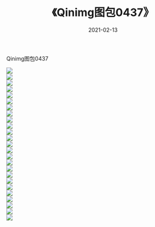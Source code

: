 ﻿---
layout: post
title:  《Qinimg图包0437》
date:   2021-02-13
img: http://imgx.orgx.ga/Qinimg图包/Qinimg图包0437/000.jpg
categories: [美女, 清纯, 唯美]
---

Qinimg图包0437

 ![](http://imgx.orgx.ga/Qinimg图包/Qinimg图包0437/001.jpg) <br>![](http://imgx.orgx.ga/Qinimg图包/Qinimg图包0437/002.jpg) <br>![](http://imgx.orgx.ga/Qinimg图包/Qinimg图包0437/003.jpg) <br>![](http://imgx.orgx.ga/Qinimg图包/Qinimg图包0437/004.jpg) <br>![](http://imgx.orgx.ga/Qinimg图包/Qinimg图包0437/005.jpg) <br>![](http://imgx.orgx.ga/Qinimg图包/Qinimg图包0437/006.jpg) <br>![](http://imgx.orgx.ga/Qinimg图包/Qinimg图包0437/007.jpg) <br>![](http://imgx.orgx.ga/Qinimg图包/Qinimg图包0437/008.jpg) <br>![](http://imgx.orgx.ga/Qinimg图包/Qinimg图包0437/009.jpg) <br>![](http://imgx.orgx.ga/Qinimg图包/Qinimg图包0437/010.jpg) <br>![](http://imgx.orgx.ga/Qinimg图包/Qinimg图包0437/011.jpg) <br>![](http://imgx.orgx.ga/Qinimg图包/Qinimg图包0437/012.jpg) <br>![](http://imgx.orgx.ga/Qinimg图包/Qinimg图包0437/013.jpg) <br>![](http://imgx.orgx.ga/Qinimg图包/Qinimg图包0437/014.jpg) <br>![](http://imgx.orgx.ga/Qinimg图包/Qinimg图包0437/015.jpg) <br>![](http://imgx.orgx.ga/Qinimg图包/Qinimg图包0437/016.jpg) <br>![](http://imgx.orgx.ga/Qinimg图包/Qinimg图包0437/017.jpg) <br>![](http://imgx.orgx.ga/Qinimg图包/Qinimg图包0437/018.jpg) <br>![](http://imgx.orgx.ga/Qinimg图包/Qinimg图包0437/019.jpg) <br>![](http://imgx.orgx.ga/Qinimg图包/Qinimg图包0437/020.jpg) <br>![](http://imgx.orgx.ga/Qinimg图包/Qinimg图包0437/021.jpg) <br>![](http://imgx.orgx.ga/Qinimg图包/Qinimg图包0437/022.jpg) <br>![](http://imgx.orgx.ga/Qinimg图包/Qinimg图包0437/023.jpg) <br>![](http://imgx.orgx.ga/Qinimg图包/Qinimg图包0437/024.jpg) <br>![](http://imgx.orgx.ga/Qinimg图包/Qinimg图包0437/025.jpg) <br>